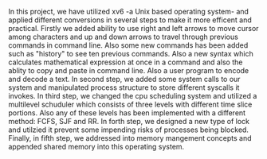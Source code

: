In this project, we have utilized xv6 -a Unix based operating system- and applied different conversions in several steps to make it more efficent and practical.
Firstly we added ability to use right and left arrows to move cursor among characters and up and down arrows to travel through previous commands in command line. Also some new commands has been added such as "history" to see ten previous commands. Also a new syntax which calculates mathematical expression at once in a command and also the ablity to copy and paste in command line. Also a user program to encode and decode a text.
In second step, we added some system calls to our system and manipulated process structure to store different syscalls it invokes.
In third step, we changed the cpu scheduling system and utilized a multilevel schuduler which consists of three levels with different time slice portions. Also any of these levels has been implemented with a different method: FCFS, SJF and RR.
In forth step, we designed a new type of lock and utilzied it prevent some impending risks of processes being blocked.
Finally, in fifth step, we addressed into memory mangement concepts and appended shared memory into this operating system.
